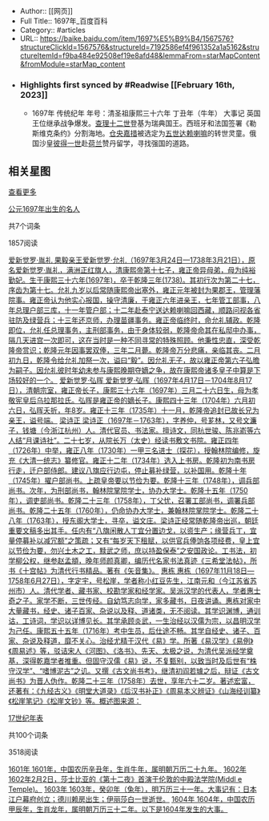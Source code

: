 - Author:: [[网页]]
- Full Title:: 1697年_百度百科
- Category:: #articles
- URL:: https://baike.baidu.com/item/1697%E5%B9%B4/1567576?structureClickId=1567576&structureId=7192586ef4f961352a1a5162&structureItemId=f9ba484e92508ef19e8afd48&lemmaFrom=starMapContent&fromModule=starMap_content
- ### Highlights first synced by #Readwise [[February 16th, 2023]]
    - 1697年 传统纪年 年号：清圣祖康熙三十六年 丁丑年（牛年） 大事记 英国王位继承战争爆发。[查理十二世](/item/%E6%9F%A5%E7%90%86%E5%8D%81%E4%BA%8C%E4%B8%96/1357551?fromModule=lemma_inlink)登基为瑞典国王。西班牙和法国签署《勒斯维克条约》分割海地。[仓央嘉措](/item/%E4%BB%93%E5%A4%AE%E5%98%89%E6%8E%AA/908492?fromModule=lemma_inlink)被选定为[五世达赖喇嘛](/item/%E4%BA%94%E4%B8%96%E8%BE%BE%E8%B5%96%E5%96%87%E5%98%9B/1518273?fromModule=lemma_inlink)的转世灵童。俄国沙皇[彼得一世](/item/%E5%BD%BC%E5%BE%97%E4%B8%80%E4%B8%96/629058?fromModule=lemma_inlink)赴[荷兰](/item/%E8%8D%B7%E5%85%B0/190469?fromModule=lemma_inlink)赞丹留学，寻找强国的道路。






相关星图
----


[查看更多](/starmap/view?nodeId=7e75610cf2191201674e0dfd&lemmaTitle=1697年&lemmaId=1567576&starMapFrom=lemma_starMap&fromModule=lemma_starMap)






[公元1697年出生的名人](/starmap/view?nodeId=7e75610cf2191201674e0dfd&lemmaTitle=1697年&lemmaId=1567576&starMapFrom=lemma_starMap&fromModule=lemma_starMap)


共7个词条

1857阅读



[爱新觉罗·胤礼
果毅亲王爱新觉罗·允礼（1697年3月24日—1738年3月21日），原名爱新觉罗·胤礼，满洲正红旗人，清康熙帝第十七子，雍正帝异母弟，母为纯裕勤妃。生于康熙三十六年(1697年)，卒于乾隆三年(1738)。其初行次为第二十七，序齿为第十七。允礼九岁以后常随康熙帝出塞外，雍正元年被封为果郡王，管理藩院事。雍正帝认为他实心报国，操守清廉，于雍正六年进亲王，七年管工部事，八年总理户部三库，十一年管户部；十二年赴泰宁送达赖喇嘛回西藏，顺路问视各省驻防及绿营兵；十三年还京师，办理苗疆事务。雍正帝临终时，命允礼辅政。乾隆即位，允礼任总理事务，主刑部事务，由于身体较弱，乾隆帝命其在私邸中办事，隔几天进宫一次即可，这在当时是一种不同寻常的特殊照顾。他秉性忠直，深受乾隆帝赏识；乾隆元年因事罢双俸，三年二月薨。乾隆帝万分悲痛，亲临其丧。二月初九日，乾隆令给允礼加祭一次，谥曰“毅”。因允礼无子，故以雍正帝第六子弘曕为嗣子。因允礼彼时年幼未参与康熙晚期夺嫡之争，故在康熙帝诸多皇子中算是下场较好的一个。](/item/爱新觉罗·胤礼/4241408?lemmaFrom=lemma_starMap&fromModule=lemma_starMap)
[爱新觉罗·弘晖
爱新觉罗·弘晖（1697年4月17日－1704年8月17日），清朝宗室，雍正帝长子，康熙三十六年（1697年）三月二十六日生，母为孝敬宪皇后乌拉那拉氏。弘晖是雍正帝的嫡长子。康熙四十三年（1704年）六月初六日，弘晖夭折，年8岁。雍正十三年（1735年）十一月，乾隆帝追封已故长兄为亲王，谥号端。](/item/爱新觉罗·弘晖/8776886?lemmaFrom=lemma_starMap&fromModule=lemma_starMap)
[梁诗正
梁诗正（1697年－1763年），字养仲，号芗林，又号文濂子，钱塘（今浙江杭州）人。清代官员、书法家。擅诗文，同杭世骏、陈兆嵛等六人结“月课诗社”。二十七岁，从院长万（太史）经读书敷文书院。雍正四年（1726年）中举，雍正八年（1730年）一甲三名进士（探花），授翰林院编修，旋充《大清一统志》纂修官。雍正十二年（1734年）选入上书房。乾隆初为南书房行走，迁户部侍郎。建议八旗应行边屯，停止募补绿营，以补国用。乾隆十年（1745年）擢户部尚书。上疏皇帝要以节俭为要。乾隆十三年（1748年），调兵部尚书。次年，为刑部尚书，翰林院掌院学士，协办大学士。乾隆十五年（1750年），调吏部尚书。乾隆二十三年（1758年），丁父忧，召署工部尚书，调署兵部尚书。乾隆二十五年（1760年），仍命协办大学士，兼翰林院掌院学士。乾隆二十八年（1763年），授东阁大学士，寻卒，谥文庄。梁诗正经常随乾隆帝出巡，朝廷重要文稿多出其手。任内有“八旗闲散人丁宜分置边戈，以资生产；缘营兵丁，宜量停募补以减冗额”之策疏；又有“每岁天下租赋，以供官兵俸饷各项经费，皇上宜以节俭为要，勿兴土木之工，黩武之师，庶以持盈保泰”之安国政论。工书法，初学柳公权，继参赵孟頫，晚年师颜真卿，编历代名家书法真迹《三希堂法帖》，所书《十宫帖》为清代行书精品。著有《矢音集》。](/item/梁诗正/6712161?lemmaFrom=lemma_starMap&fromModule=lemma_starMap)
[惠栋
惠栋（1697年11月18日—1758年6月27日），字定宇，号松崖，学者称小红豆先生，江南元和（今江苏省苏州市）人。清代学者、藏书家、校勘学家和经学家。吴派汉学的代表人，学者惠士奇之子。家学不断，三世传经。自幼笃志向学，家多藏书，日夜讲诵。惠栋对家中大量藏书，经史、诸子百家、杂说以及释、道诸类，无不阅读。其学识渊博，通训诂，工诗词，学识以详博见长。其学承顾炎武，一生治经以汉儒为宗，以昌明汉学为己任。康熙五十五年（1716年）考中生员，后仕途不畅。其学自经史、诸子、百家、杂说及释道，靡不关心。治经尤精于汉代《易》学。所著《易汉学》《易例》《周易述》等，驳诘宋人《河图》、《洛书》、先天、太极之说，为清代吴派经学奠基，深得乾嘉学者推重。但固守汉儒《易》说，不复甄别，以致当时及后世有“株守汉学”、“嗜博泥古”之讥。又撰《古文尚书考》，继清初阎若璩之后，辩证《古文尚书》为晋人伪作。乾隆二十三年（1758年）去世，享年六十二岁。著述宏富，还著有：《九经古义》《明堂大道录》《后汉书补正》《周易本义辨证》《山海经训纂》《松崖笔记》《松崖文钞》等。概述图来源：](/item/惠栋/2626451?lemmaFrom=lemma_starMap&fromModule=lemma_starMap)




[17世纪年表](/starmap/view?nodeId=7192586ef4f961352a1a5162&lemmaTitle=1697年&lemmaId=1567576&starMapFrom=lemma_starMap&fromModule=lemma_starMap)


共100个词条

3518阅读



[1601年
1601年，中国农历辛丑年，生肖牛年，属明朝万历二十九年。](/item/1601年/10634276?lemmaFrom=lemma_starMap&fromModule=lemma_starMap)
[1602年
1602年2月2日，莎士比亚的《第十二夜》首演于伦敦的中殿法学院(Middl e Temple)。](/item/1602年/1132209?lemmaFrom=lemma_starMap&fromModule=lemma_starMap)
[1603年
1603年，癸卯年（兔年），明万历三十一年。大事记有：日本江户幕府创立；德川赖房出生；伊丽莎白一世逝世。](/item/1603年/10634307?lemmaFrom=lemma_starMap&fromModule=lemma_starMap)
[1604年
1604年，中国农历甲辰年，生肖龙年，属明朝万历三十二年。以下是1604年发生的大事。](/item/1604年/1057790?lemmaFrom=lemma_starMap&fromModule=lemma_starMap)
